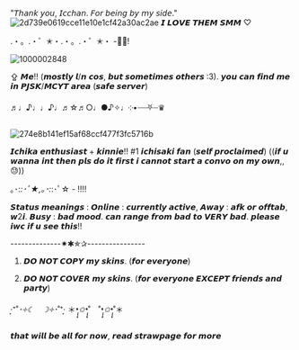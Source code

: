 "𝘛𝘩𝘢𝘯𝘬 𝘺𝘰𝘶, 𝘐𝘤𝘤𝘩𝘢𝘯. 𝘍𝘰𝘳 𝘣𝘦𝘪𝘯𝘨 𝘣𝘺 𝘮𝘺 𝘴𝘪𝘥𝘦."
![2d739e0619cce11e10e1cf42a30ac2ae](https://github.com/knockthefuture/Iris/assets/168504457/795f08c6-aa9d-413e-91b0-56a566af720f)
𝙄 𝙇𝙊𝙑𝙀 𝙏𝙃𝙀𝙈 𝙎𝙈𝙈 ♡

.・。.・゜✭・.・。.・゜✭・ -🎸🎹!

![1000002848](https://github.com/knockthefuture/Iris/assets/168504457/9e2c6aeb-5592-42f4-84e5-c7395f84a582)

 
 ⇪ 𝙈𝙚!! (𝙢𝙤𝙨𝙩𝙡𝙮 𝙡/𝙣 𝙘𝙤𝙨, 𝙗𝙪𝙩 𝙨𝙤𝙢𝙚𝙩𝙞𝙢𝙚𝙨 𝙤𝙩𝙝𝙚𝙧𝙨 :3). 𝙮𝙤𝙪 𝙘𝙖𝙣 𝙛𝙞𝙣𝙙 𝙢𝙚 𝙞𝙣 𝙋𝙅𝙎𝙆/𝙈𝘾𝙔𝙏 𝙖𝙧𝙚𝙖 (𝙨𝙖𝙛𝙚 𝙨𝙚𝙧𝙫𝙚𝙧)

♬♩♪♩♩♪♩♬☆♬○♩●♪✧♩༶•┈┈⛧┈♛

![274e8b141ef15af68ccf477f3fc5716b](https://github.com/knockthefuture/Iris/assets/168504457/e39b0d9a-db59-45de-92b2-7172ac0e0334)

 𝙄𝙘𝙝𝙞𝙠𝙖 𝙚𝙣𝙩𝙝𝙪𝙨𝙞𝙖𝙨𝙩 + 𝙠𝙞𝙣𝙣𝙞𝙚!! #1 𝙞𝙘𝙝𝙞𝙨𝙖𝙠𝙞 𝙛𝙖𝙣 (𝙨𝙚𝙡𝙛 𝙥𝙧𝙤𝙘𝙡𝙖𝙞𝙢𝙚𝙙)
((𝙞𝙛 𝙪 𝙬𝙖𝙣𝙣𝙖 𝙞𝙣𝙩 𝙩𝙝𝙚𝙣 𝙥𝙡𝙨 𝙙𝙤 𝙞𝙩 𝙛𝙞𝙧𝙨𝙩 𝙞 𝙘𝙖𝙣𝙣𝙤𝙩 𝙨𝙩𝙖𝙧𝙩 𝙖 𝙘𝙤𝙣𝙫𝙤 𝙤𝙣 𝙢𝙮 𝙤𝙬𝙣,, 😓))

｡･:*:･ﾟ★,｡･:*:･ﾟ☆ - !!!!

𝙎𝙩𝙖𝙩𝙪𝙨 𝙢𝙚𝙖𝙣𝙞𝙣𝙜𝙨 : 𝙊𝙣𝙡𝙞𝙣𝙚 : 𝙘𝙪𝙧𝙧𝙚𝙣𝙩𝙡𝙮 𝙖𝙘𝙩𝙞𝙫𝙚, 𝘼𝙬𝙖𝙮 : 𝙖𝙛𝙠 𝙤𝙧 𝙤𝙛𝙛𝙩𝙖𝙗, 𝙬2𝙞. 𝘽𝙪𝙨𝙮 : 𝙗𝙖𝙙 𝙢𝙤𝙤𝙙. 𝙘𝙖𝙣 𝙧𝙖𝙣𝙜𝙚 𝙛𝙧𝙤𝙢 𝙗𝙖𝙙 𝙩𝙤 𝙑𝙀𝙍𝙔 𝙗𝙖𝙙. 𝙥𝙡𝙚𝙖𝙨𝙚 𝙞𝙬𝙘 𝙞𝙛 𝙪 𝙨𝙚𝙚 𝙩𝙝𝙞𝙨!!


--------------✷✱✯✰----------------

1. 𝘿𝙊 𝙉𝙊𝙏 𝘾𝙊𝙋𝙔 𝙢𝙮 𝙨𝙠𝙞𝙣𝙨. (𝙛𝙤𝙧 𝙚𝙫𝙚𝙧𝙮𝙤𝙣𝙚)

3. 𝘿𝙊 𝙉𝙊𝙏 𝘾𝙊𝙑𝙀𝙍 𝙢𝙮 𝙨𝙠𝙞𝙣𝙨. (𝙛𝙤𝙧 𝙚𝙫𝙚𝙧𝙮𝙤𝙣𝙚 𝙀𝙓𝘾𝙀𝙋𝙏 𝙛𝙧𝙞𝙚𝙣𝙙𝙨 𝙖𝙣𝙙 𝙥𝙖𝙧𝙩𝙮)

‧͙⁺˚*･༓☾　☽༓･*˚⁺‧͙ ＊*•̩̩͙✩•̩̩͙*˚　˚*•̩̩͙✩•̩̩͙*˚＊

𝙩𝙝𝙖𝙩 𝙬𝙞𝙡𝙡 𝙗𝙚 𝙖𝙡𝙡 𝙛𝙤𝙧 𝙣𝙤𝙬, 𝙧𝙚𝙖𝙙 𝙨𝙩𝙧𝙖𝙬𝙥𝙖𝙜𝙚 𝙛𝙤𝙧 𝙢𝙤𝙧𝙚
